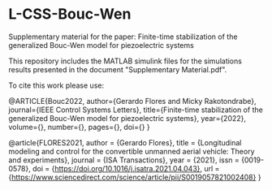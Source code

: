 # L-CSS-Bouc-Wen
Supplementary material for the paper: Finite-time stabilization of the generalized Bouc-Wen model for piezoelectric systems

This repository includes the MATLAB simulink files for the simulations results presented in the document "Supplementary Material.pdf".

To cite this work please use:

@ARTICLE{Bouc2022,
  author={Gerardo Flores and Micky Rakotondrabe},
  journal={IEEE Control Systems Letters},
  title={Finite-time stabilization of the generalized Bouc-Wen model for piezoelectric systems}, 
  year={2022},
  volume={},
  number={},
  pages={},
  doi={}
  }
  
    
@article{FLORES2021,
author = {Gerardo Flores},
title = {Longitudinal modeling and control for the convertible unmanned aerial vehicle: Theory and experiments},
journal = {ISA Transactions},
year = {2021},
issn = {0019-0578},
doi = {https://doi.org/10.1016/j.isatra.2021.04.043},
url = {https://www.sciencedirect.com/science/article/pii/S0019057821002408}
}
  
